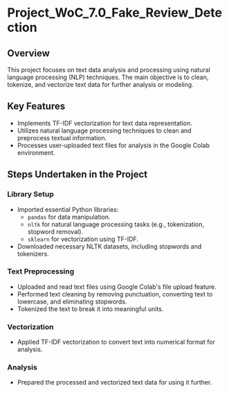# Project_WoC_7.0_Fake_Review_Detection

## Overview

This project focuses on text data analysis and processing using natural language processing (NLP) techniques. The main objective is to clean, tokenize, and vectorize text data for further analysis or modeling.

## Key Features

- Implements TF-IDF vectorization for text data representation.
- Utilizes natural language processing techniques to clean and preprocess textual information.
- Processes user-uploaded text files for analysis in the Google Colab environment.

## Steps Undertaken in the Project

### Library Setup

- Imported essential Python libraries:
  - `pandas` for data manipulation.
  - `nltk` for natural language processing tasks (e.g., tokenization, stopword removal).
  - `sklearn` for vectorization using TF-IDF.
- Downloaded necessary NLTK datasets, including stopwords and tokenizers.

### Text Preprocessing

- Uploaded and read text files using Google Colab's file upload feature.
- Performed text cleaning by removing punctuation, converting text to lowercase, and eliminating stopwords.
- Tokenized the text to break it into meaningful units.

### Vectorization

- Applied TF-IDF vectorization to convert text into numerical format for analysis.

### Analysis

- Prepared the processed and vectorized text data for using it further.

